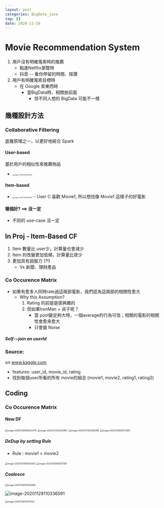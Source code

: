 ```yaml
---
layout: post
categories: BigData_java
tag: []
date: 2020-11-20
---
```




# Movie Recommendation System



1. 用戶沒有明確蒐索時的推薦
   - 點進Netflix瀏覽時
   - 抖音 -- 看你停留的時間、按讚
2. 用戶有明確蒐索目標時
   - 在 Google 索東西時
     - 當BigData時，相關放前面
       - 但不同人想的 BigData 可能不一樣



## 幾種設計方法

### Collaborative Filtering

底層原理之一，以更好地結合 Spark

#### User-based

基於用戶的相似性來推薦物品

- <img src="https://tva1.sinaimg.cn/large/0081Kckwgy1gkwj4okczpj313609oabt.jpg" alt="image-20201121091913608" style="zoom:33%;" />



#### Item-based

- <img src="https://tva1.sinaimg.cn/large/e6c9d24egy1h38a7dzn3zj20rs08emxi.jpg" alt="image-20201121092248091" style="zoom: 33%;" />
  - User C 喜歡 Movie1, 所以想找像 Movie1 這樣子的好電影



#### 哪個好? ==> 沒一定

- 不同的 use-case 沒一定



## In Proj - Item-Based CF

1. Item 數量比 user少，計算量也會減少
2. Item 的改變更加低頻，計算量比夜少
3. 更加具有說服力 (?!)
   - Vs 新聞、理財產品



### Co Occurence Matrix

- 如果有愈多人同時rate過這兩部電影，我們認為這兩部的相關性愈大
  - Why this Assumption?
    1. Rating 的前提是感興趣的
    2. 但如果IronMan + 貞子呢？
       - 當 pool變足夠大時，一個average的行為可信；相關的電影的相關性會愈來愈大
       - 只會變 Noise

##### Self-~join on userId



### Source:

on www.kaggle.com

- features: user_id, movie_id, rating
- 找到每個user所看的所有 movie的組合 (movie1, movie2, rating1, rating2)





## Coding

### Co Occurence Matrix

#### New DF

<img src="https://tva1.sinaimg.cn/large/0081Kckwgy1gl4n71au7ej30hs070gnr.jpg" alt="image-20201128094423479" style="zoom:50%;" />

<img src="https://tva1.sinaimg.cn/large/0081Kckwgy1gkwkyxqkckj30u006mtby.jpg" alt="image-20201121102253957" style="zoom:50%;" />



<img src="https://tva1.sinaimg.cn/large/0081Kckwgy1gkwl1yvezoj30f608q0un.jpg" alt="image-20201121102549289" style="zoom: 50%;" />



<img src="https://tva1.sinaimg.cn/large/0081Kckwgy1gl4mp7r3djj310s0jon7n.jpg" alt="image-20201128092712951" style="zoom:50%;" />



##### DeDup by setting Rule

- Rule : movie1 < movie2



<img src="https://tva1.sinaimg.cn/large/0081Kckwgy1gkwm12852bj312k0g4wjt.jpg" alt="image-20201121105932505" style="zoom:50%;" />





<img src="https://tva1.sinaimg.cn/large/0081Kckwgy1gl4nne9fx1j30y80dydka.jpg" alt="image-20201128100007159" style="zoom:50%;" />



##### Coalesce

<img src="https://tva1.sinaimg.cn/large/0081Kckwgy1gl4peg4qz5j31fk0gsncz.jpg" alt="image-20201128110042938" style="zoom:50%;" />



![image-20201128110336591](https://tva1.sinaimg.cn/large/0081Kckwgy1gl4phg8zzfj31ei0o6wth.jpg)



<img src="https://tva1.sinaimg.cn/large/0081Kckwgy1gl4pj34pedj30qm0hgtgz.jpg" alt="image-20201128110511202" style="zoom:50%;" />

